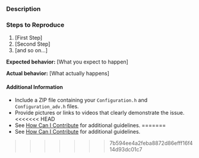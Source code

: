 <!--

<<<<<<< HEAD
Have you read Marlin's Code of Conduct? By filing an Issue, you are expected to comply with it, including treating everyone with respect: https://github.com/MarlinFirmware/Marlin/blob/master/.github/code_of_conduct.md
=======
Have you read Marlin's Code of Conduct? By filing an Issue, you are expected to comply with it, including treating everyone with respect: https://github.com/MarlinFirmware/Marlin/blob/1.1.x/.github/code_of_conduct.md
>>>>>>> 7b594ee4a2feba8872d86efff16f414d93dc01c7

Do you want to ask a question? Are you looking for support? Please don't post here. Instead please use the Marlin Firmware forum at http://forums.reprap.org/list.php?415 or the Marlin Facebook Group https://www.facebook.com/groups/1049718498464482/.

Before filing an issue be sure to test the 1.1 and/or 2.0 "bugfix" branches to see whether the issue is already addressed.

-->

### Description

<!-- Description of the bug or requested feature -->

### Steps to Reproduce

<!-- If this is a Bug Report, please describe the steps needed to reproduce the issue -->

1. [First Step]
2. [Second Step]
3. [and so on...]

**Expected behavior:** [What you expect to happen]

**Actual behavior:** [What actually happens]

#### Additional Information

* Include a ZIP file containing your `Configuration.h` and `Configuration_adv.h` files.
* Provide pictures or links to videos that clearly demonstrate the issue.
<<<<<<< HEAD
* See [How Can I Contribute](#how-can-i-contribute) for additional guidelines.
=======
* See [How Can I Contribute](https://github.com/MarlinFirmware/Marlin/blob/1.1.x/.github/contributing.md#how-can-i-contribute) for additional guidelines.
>>>>>>> 7b594ee4a2feba8872d86efff16f414d93dc01c7
